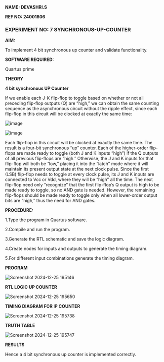 **NAME: DEVASHRI.S**

**REF NO: 24001806**

### EXPERIMENT NO: 7 SYNCHRONOUS-UP-COUNTER

**AIM:**

To implement 4 bit synchronous up counter and validate functionality.

**SOFTWARE REQUIRED:**

Quartus prime

**THEORY**

**4 bit synchronous UP Counter**

If we enable each J-K flip-flop to toggle based on whether or not all preceding flip-flop outputs (Q) are “high,” we can obtain the same counting sequence as the asynchronous circuit without the ripple effect, since each flip-flop in this circuit will be clocked at exactly the same time:

![image](https://github.com/naavaneetha/SYNCHRONOUS-UP-COUNTER/assets/154305477/d5db3fa0-e413-404c-b80e-b2f39d82e7e8)


![image](https://github.com/naavaneetha/SYNCHRONOUS-UP-COUNTER/assets/154305477/52cb61eb-d04b-442d-810c-31185a68410b)

Each flip-flop in this circuit will be clocked at exactly the same time.
The result is a four-bit synchronous “up” counter. Each of the higher-order flip-flops are made ready to toggle (both J and K inputs “high”) if the Q outputs of all previous flip-flops are “high.”
Otherwise, the J and K inputs for that flip-flop will both be “low,” placing it into the “latch” mode where it will maintain its present output state at the next clock pulse.
Since the first (LSB) flip-flop needs to toggle at every clock pulse, its J and K inputs are connected to Vcc or Vdd, where they will be “high” all the time.
The next flip-flop need only “recognize” that the first flip-flop’s Q output is high to be made ready to toggle, so no AND gate is needed.
However, the remaining flip-flops should be made ready to toggle only when all lower-order output bits are “high,” thus the need for AND gates.

**PROCEDURE:**

1.Type the program in Quartus software.

2.Compile and run the program.

3.Generate the RTL schematic and save the logic diagram.

4.Create nodes for inputs and outputs to generate the timing diagram.

5.For different input combinations generate the timing diagram.

**PROGRAM**

![Screenshot 2024-12-25 195146](https://github.com/user-attachments/assets/23a248b6-00e7-45cf-add7-331d5c4136a8)


**RTL LOGIC UP COUNTER**

![Screenshot 2024-12-25 195650](https://github.com/user-attachments/assets/6bfbf16b-6b38-4851-a5be-b772bfe49ea0)


**TIMING DIAGRAM FOR IP COUNTER**

![Screenshot 2024-12-25 195738](https://github.com/user-attachments/assets/e316c7ed-940d-4c17-b784-5a20902d6430)

**TRUTH TABLE**

![Screenshot 2024-12-25 195747](https://github.com/user-attachments/assets/88129714-b881-445f-858c-6b476b786dea)

**RESULTS**

Hence a 4 bit synchronous up counter is implemented correctly.

